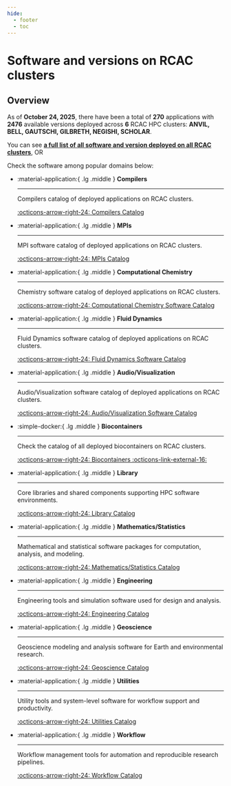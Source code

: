 ```yaml
---
hide:
  - footer
  - toc
---
```


<!-- Note: this index.md is generated by ../scripts/update_apps_catalog.sh. Manual changes will be lost!-->

# Software and versions on RCAC clusters

## Overview
As of **October 24, 2025**, there have been a total of **270** applications with **2476** available versions deployed across **6** RCAC HPC clusters: **ANVIL, BELL, GAUTSCHI, GILBRETH, NEGISHI, SCHOLAR**.

You can see [**a full list of all software and version deployed on all RCAC clusters**](app_catalog.md), OR

Check the software among popular domains below:

<div class="grid cards" markdown>

-   :material-application:{ .lg .middle } __Compilers__

    ---

    Compilers catalog of deployed applications on RCAC clusters.

    [:octicons-arrow-right-24: Compilers Catalog](compilers_catalog.md)

-   :material-application:{ .lg .middle } __MPIs__

    ---

    MPI software catalog of deployed applications on RCAC clusters.

    [:octicons-arrow-right-24: MPIs Catalog](mpi_catalog.md)

-   :material-application:{ .lg .middle } __Computational Chemistry__

    ---

    Chemistry software catalog of deployed applications on RCAC clusters.

    [:octicons-arrow-right-24: Computational Chemistry Software Catalog](chemistry_catalog.md)

-   :material-application:{ .lg .middle } __Fluid Dynamics__

    ---

    Fluid Dynamics software catalog of deployed applications on RCAC clusters.

    [:octicons-arrow-right-24: Fluid Dynamics Software Catalog](fluid_dynamics_catalog.md)

-   :material-application:{ .lg .middle } __Audio/Visualization__

    ---

    Audio/Visualization software catalog of deployed applications on RCAC clusters.

    [:octicons-arrow-right-24: Audio/Visualization Software Catalog](audio_visual_catalog.md)

-   :simple-docker:{ .lg .middle } __Biocontainers__

    ---

    Check the catalog of all deployed biocontainers on RCAC clusters.

    [:octicons-arrow-right-24: Biocontainers :octicons-link-external-16:](https://biocontainer-doc.readthedocs.io/en/latest/)

-   :material-application:{ .lg .middle } __Library__

    ---

    Core libraries and shared components supporting HPC software environments.

    [:octicons-arrow-right-24: Library Catalog](library_catalog.md)

-   :material-application:{ .lg .middle } __Mathematics/Statistics__

    ---

    Mathematical and statistical software packages for computation, analysis, and modeling.

    [:octicons-arrow-right-24: Mathematics/Statistics Catalog](math_stat_catalog.md)

-   :material-application:{ .lg .middle } __Engineering__

    ---

    Engineering tools and simulation software used for design and analysis.

    [:octicons-arrow-right-24: Engineering Catalog](engineering_catalog.md)

-   :material-application:{ .lg .middle } __Geoscience__

    ---

    Geoscience modeling and analysis software for Earth and environmental research.

    [:octicons-arrow-right-24: Geoscience Catalog](geoscience_catalog.md)

-   :material-application:{ .lg .middle } __Utilities__

    ---

    Utility tools and system-level software for workflow support and productivity.

    [:octicons-arrow-right-24: Utilities Catalog](utilities_catalog.md)

-   :material-application:{ .lg .middle } __Workflow__

    ---

    Workflow management tools for automation and reproducible research pipelines.

    [:octicons-arrow-right-24: Workflow Catalog](workflow_catalog.md)

</div>
